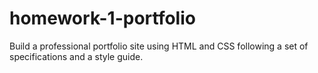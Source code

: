# homework-1-portfolio
Build a professional portfolio site using HTML and CSS following a set of specifications and a style guide.

